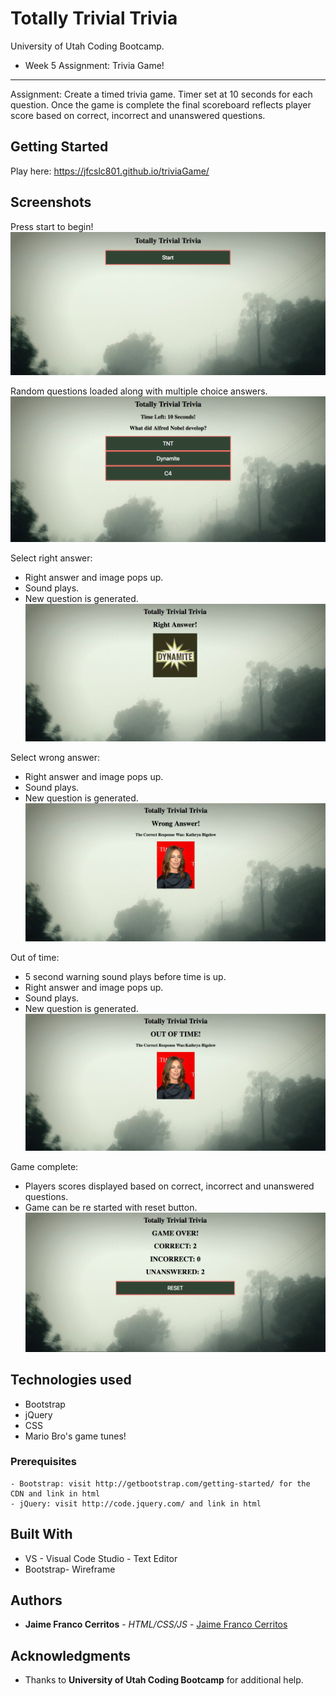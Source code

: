 # Totally Trivial Trivia
University of Utah Coding Bootcamp.  
- Week 5 Assignment: Trivia Game!

---
Assignment: Create a timed trivia game. Timer set at 10 seconds for each question. Once the game is complete the final scoreboard reflects player score based on correct, incorrect and unanswered questions.

## Getting Started 
Play here: https://jfcslc801.github.io/triviaGame/

## Screenshots
Press start to begin!
![Screenshot](gameStart.png)

Random questions loaded along with multiple choice answers.
![Screenshot](gameQuestions.png)

Select right answer: 
- Right answer and image pops up.
- Sound plays.
- New question is generated.
![Screenshot](gameRightAnwer.png)

Select wrong answer: 
- Right answer and image pops up.
- Sound plays.
- New question is generated.
![Screenshot](gameWrongAnswer.png)

Out of time: 
- 5 second warning sound plays before time is up. 
- Right answer and image pops up.
- Sound plays.
- New question is generated.
![Screenshot](outOfTime.png)

Game complete: 
- Players scores displayed based on correct, incorrect and unanswered questions.
- Game can be re started with reset button.
![Screenshot](gameComplete.png)

## Technologies used
- Bootstrap
- jQuery
- CSS
- Mario Bro's game tunes!


### Prerequisites

```
- Bootstrap: visit http://getbootstrap.com/getting-started/ for the CDN and link in html
- jQuery: visit http://code.jquery.com/ and link in html
```

## Built With

* VS - Visual Code Studio - Text Editor
* Bootstrap- Wireframe

## Authors
* **Jaime Franco Cerritos** - *HTML/CSS/JS* - [Jaime Franco Cerritos](https://github.com/jfcslc801)

## Acknowledgments

* Thanks to **University of Utah Coding Bootcamp** for additional help.
